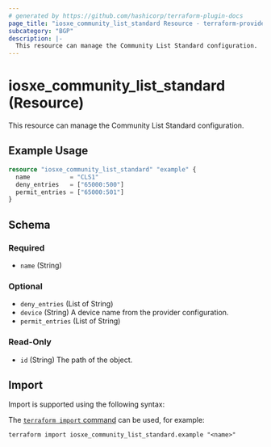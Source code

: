 ```yaml
---
# generated by https://github.com/hashicorp/terraform-plugin-docs
page_title: "iosxe_community_list_standard Resource - terraform-provider-iosxe"
subcategory: "BGP"
description: |-
  This resource can manage the Community List Standard configuration.
---
```


# iosxe_community_list_standard (Resource)

This resource can manage the Community List Standard configuration.

## Example Usage

```terraform
resource "iosxe_community_list_standard" "example" {
  name           = "CLS1"
  deny_entries   = ["65000:500"]
  permit_entries = ["65000:501"]
}
```

<!-- schema generated by tfplugindocs -->
## Schema

### Required

- `name` (String)

### Optional

- `deny_entries` (List of String)
- `device` (String) A device name from the provider configuration.
- `permit_entries` (List of String)

### Read-Only

- `id` (String) The path of the object.

## Import

Import is supported using the following syntax:

The [`terraform import` command](https://developer.hashicorp.com/terraform/cli/commands/import) can be used, for example:

```shell
terraform import iosxe_community_list_standard.example "<name>"
```
